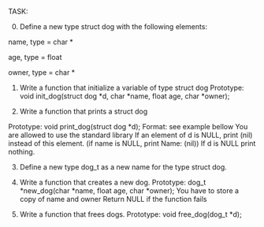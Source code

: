 TASK:

0. Define a new type struct dog with the following elements:

name, type = char *

age, type = float

owner, type = char *


1. Write a function that initialize a variable of type struct dog
Prototype: void init_dog(struct dog *d, char *name, float age, char *owner);


2. Write a function that prints a struct dog

Prototype: void print_dog(struct dog *d);
Format: see example bellow
You are allowed to use the standard library
If an element of d is NULL, print (nil) instead of this element. (if name is NULL, print Name: (nil))
If d is NULL print nothing.

3. Define a new type dog_t as a new name for the type struct dog.


4. Write a function that creates a new dog.
Prototype: dog_t *new_dog(char *name, float age, char *owner);
You have to store a copy of name and owner
Return NULL if the function fails


5. Write a function that frees dogs.
Prototype: void free_dog(dog_t *d);

